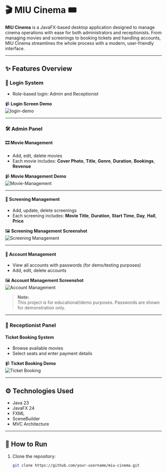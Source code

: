 # 🎬 MIU Cinema 🎟️

**MIU Cinema** is a JavaFX-based desktop application designed to manage cinema operations with ease for both administrators and receptionists. From managing movies and screenings to booking tickets and handling accounts, MIU Cinema streamlines the whole process with a modern, user-friendly interface.

---

## ✨ Features Overview

### 🔐 Login System
- Role-based login: Admin and Receptionist

📹 **Login Screen Demo**  
![login-demo](https://github.com/user-attachments/assets/49c2b827-acd8-4a27-bec4-a049a8faf617)

---

### 🛠️ Admin Panel

#### 🎞️ Movie Management
- Add, edit, delete movies
- Each movie includes: **Cover Photo**, **Title**, **Genre**, **Duration**, **Bookings**, **Revenue**

📹 **Movie Management Demo**  
![Movie-Management](https://github.com/user-attachments/assets/c3a067fd-b39e-431b-97ff-458a4468fc90)

---

#### 🎥 Screening Management
- Add, update, delete screenings
- Each screening includes: **Movie Title**, **Duration**, **Start Time**, **Day**, **Hall**, **Price**

🖼️ **Screening Management Screenshot**  
![Screening Management](https://github.com/user-attachments/assets/0d87c80d-9eed-420d-80b5-e193515c1ce3)

---

#### 👤 Account Management
- View all accounts with passwords (for demo/testing purposes)
- Add, edit, delete accounts

🖼️ **Account Management Screenshot**  
![Account Management](https://github.com/user-attachments/assets/6e11ab21-98bf-4fd2-bc15-2570f175ad57)

> **Note:**  
> This project is for educational/demo purposes. Passwords are shown for demonstration only.

---

### 🎫 Receptionist Panel

#### Ticket Booking System
- Browse available movies
- Select seats and enter payment details

📹 **Ticket Booking Demo**  
![Ticket Booking](https://github.com/user-attachments/assets/bfc881e1-3c34-450e-b859-53d737b4e69f)

---

## ⚙️ Technologies Used

- Java 23
- JavaFX 24
- FXML
- SceneBuilder
- MVC Architecture

---

## 🚀 How to Run

1. Clone the repository:
   ```bash
   git clone https://github.com/your-username/miu-cinema.git
